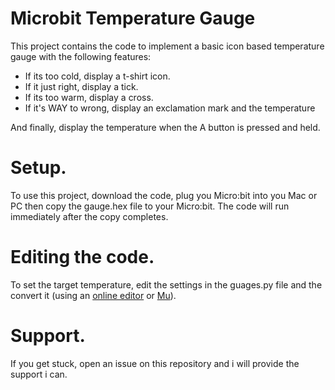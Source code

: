 # Microbit Temperature Gauge

This project contains the code to implement a basic icon based temperature gauge with the following features:

* If its too cold, display a t-shirt icon.
* If it just right, display a tick.
* If its too warm, display a cross.
* If it's WAY to wrong, display an exclamation mark and the temperature

And finally, display the temperature when the A button is pressed and held.

# Setup.

To use this project, download the code, plug you Micro:bit into you Mac or PC then copy the gauge.hex file to your Micro:bit. The code will run immediately after the copy completes.

# Editing the code.

To set the target temperature, edit the settings in the guages.py file and the convert it (using an [online editor](http://python.microbit.org/editor.html#) or [Mu](https://codewith.mu)).

# Support.

If you get stuck, open an issue on this repository and i will provide the support i can. 
